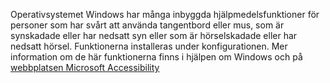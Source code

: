 Operativsystemet Windows har många inbyggda hjälpmedelsfunktioner för personer som har svårt att använda tangentbord eller mus, som är synskadade eller har nedsatt syn eller som är hörselskadade eller har nedsatt hörsel. Funktionerna installeras under konfigurationen. Mer information om de här funktionerna finns i hjälpen om Windows och på [webbplatsen Microsoft Accessibility](http://go.microsoft.com/fwlink/?LinkId=8431)

<!--HONumber=May16_HO2-->


